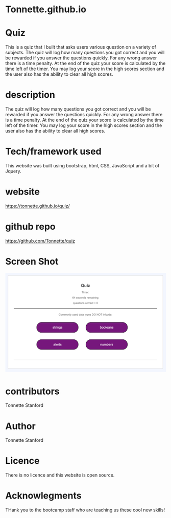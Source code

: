 # Tonnette.github.io

# Quiz
This is a quiz that I built that asks users various question on a  variety of subjects. 
The quiz will log how many questions you got correct and you will be rewarded if you answer the questions  quickly.
For any wrong answer there is a time penalty.
At the end of the quiz your score is calculated by the time left of the timer.
You may log your score in the high scores section and the user also has the ability to clear all high scores. 

# description
The quiz will log how many questions you got correct and you will be rewarded if you answer the questions  quickly.
For any wrong answer there is a time penalty.
At the end of the quiz your score is calculated by the time left of the timer.
You may log your score in the high scores section and the user also has the ability to clear all high scores. 

# Tech/framework used
This website was built using bootstrap, html, CSS, JavaScript and a bit of Jquery.

# website
https://tonnette.github.io/quiz/

# github repo
https://github.com/Tonnette/quiz

# Screen Shot
![ScreenShot](https://github.com/Tonnette/quiz/blob/master/ScreenShotQuiz.png)

# contributors
Tonnette Stanford

# Author
Tonnette Stanford

# Licence
There is no licence and this website is open source. 

# Acknowlegments
THank you to the bootcamp staff who are teaching us these cool new skills!